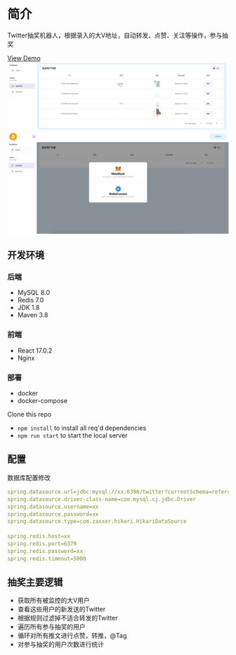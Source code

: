 # 简介
Twitter抽奖机器人，根据录入的大V地址，自动转发、点赞、关注等操作，参与抽奖

[View Demo](http://idart.work/)
![users](/imgs/users.png)
![watch](/imgs/wallet.png)

## 开发环境
### 后端
- MySQL 8.0
- Redis 7.0
- JDK 1.8
- Maven 3.8
### 前端
- React 17.0.2
- Nginx
### 部署
- docker
- docker-compose

Clone this repo
- `npm install` to install all req'd dependencies
- `npm run start` to start the local server

## 配置
数据库配置修改
```yaml
spring.datasource.url=jdbc:mysql://xx:6396/twitter?currentSchema=referral
spring.datasource.driver-class-name=com.mysql.cj.jdbc.Driver
spring.datasource.username=xx
spring.datasource.password=xx
spring.datasource.type=com.zaxxer.hikari.HikariDataSource 

spring.redis.host=xx
spring.redis.port=6379
spring.redis.password=xx
spring.redis.timeout=5000
```

## 抽奖主要逻辑
- 获取所有被监控的大V用户
- 查看这些用户的新发送的Twitter
- 根据规则过滤掉不适合转发的Twitter
- 遍历所有参与抽奖的用户
- 循环对所有推文进行点赞，转推，@Tag
- 对参与抽奖的用户次数进行统计
